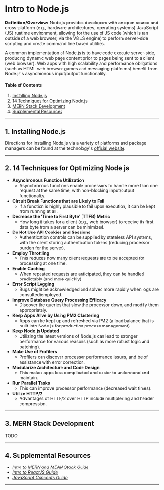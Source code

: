 # Intro to Node.js
  
**Definition/Overview:** Node.js provides developers with an open source and cross-platform (e.g., hardware architectures, operating systems) JavaScript (JS) runtime environment, allowing for the use of JS code (which is ran outside of a web browser, via the V8 JS engine) to perform server-side scripting and create command line based utilities.

A common implementation of Node.js is to have code execute server-side, producing dynamic web page content prior to pages being sent to a client (web browser). Web apps with high scalability and performance obligations (such as HTML web browser games and messaging platforms) benefit from Node.js's asynchronous input/output functionality.
  
#### Table of Contents
  
1. [Installing Node.js](#installation)
2. [14 Techniques for Optimizing Node.js](#techniques)
3. [MERN Stack Development](#mern)
4. [Supplemental Resources](#supplemental)
  
<hr />
  
## 1. <a name="installation">Installing Node.js</a>
  
Directions for installing Node.js via a variety of platforms and package managers can be found at the technology's <a href="https://nodejs.org/en/download">official website</a>.
  
<hr />

## 2. <a name="techniques">14 Techniques for Optimizing Node.js</a>
   
* **Asynchronous Function Utilization**
  + Asynchronous functions enable processors to handle more than one request at the same time, with non-blocking input/output functionality.
* **Circuit Break Functions that are Likely to Fail**
  + If a function is highly plausible to fail upon execution, it can be kept from running at all.  
* **Decrease the 'Time to First Byte' (TTFB) Metric**
  + How long it takes for a client (e.g., web browser) to receive its first data byte from a server can be minimized.
* **Do Not Use API Cookies and Sessions**
  + Authentication controls can be supplied by stateless API systems, with the client storing authentication tokens (reducing processor burden for the server).
* **Employ Throttling**
  + This reduces how many client requests are to be accepted for processing at one time.
* **Enable Caching**
  + When repeated requests are anticipated, they can be handled predictably (and more quickly).
* **Error Script Logging**
  + Bugs might be acknowledged and solved more rapidly when logs are consulted/employed.
* **Improve Database Query Processing Efficacy**
  + Discover the queries that slow the processor down, and modify them appropriately. 
* **Keep Apps Alive by Using PM2 Clustering**
  + Apps can be kept up and refreshed via PM2 (a load balance that is built into Node.js for production process management).
* **Keep Node.js Updated**
  + Utilizing the latest versions of Node.js can lead to stronger performance for various reasons (such as more robust logic and patching).
* **Make Use of Profilers**
  +  Profilers can discover processor performance issues, and be of assistance with error correction.
* **Modularize  Architecture and Code Design**
  + This makes apps less complicated and easier to understand and maintain.
* **Run Parallel Tasks**
  + This can improve processor performance (decreased wait times).
* **Utilize HTTP/2**
  + Advantages of HTTP/2 over HTTP include multiplexing and header compression.
  
<hr />
  
## 3. <a name="mern">MERN Stack Development</a>
  
TODO
  
<hr />
  
## 4. <a name="supplemental">Supplemental Resources</a>

* *[Intro to MERN and MEAN Stack Guide](https://github.com/chaseofthejungle/intro-to-mern-and-mean-stack)*
* *[Intro to ReactJS Guide](https://github.com/chaseofthejungle/intro-to-reactjs)*  
* *[JavaScript Concepts Guide](https://github.com/chaseofthejungle/js-concepts-guide)*
  
<hr />
